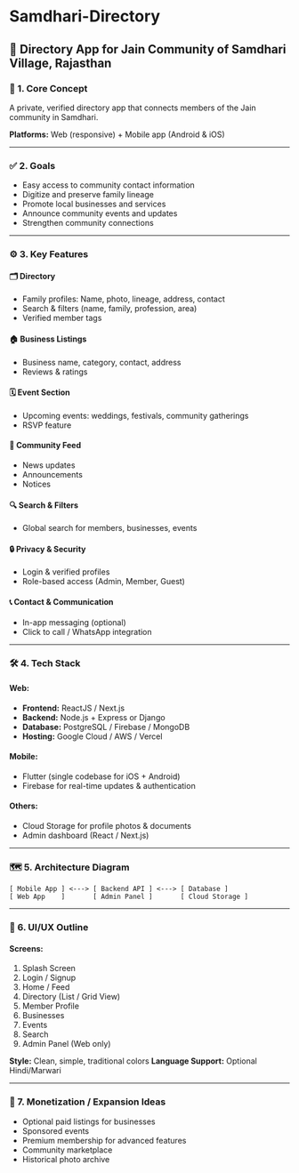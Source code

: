 # Samdhari-Directory

## 📱 Directory App for Jain Community of Samdhari Village, Rajasthan

### 🎯 1. Core Concept

A private, verified directory app that connects members of the Jain community in Samdhari.

**Platforms:** Web (responsive) + Mobile app (Android & iOS)

---

### ✅ 2. Goals

* Easy access to community contact information
* Digitize and preserve family lineage
* Promote local businesses and services
* Announce community events and updates
* Strengthen community connections

---

### ⚙️ 3. Key Features

#### 🗂 Directory

* Family profiles: Name, photo, lineage, address, contact
* Search & filters (name, family, profession, area)
* Verified member tags

#### 🏠 Business Listings

* Business name, category, contact, address
* Reviews & ratings

#### 🗓 Event Section

* Upcoming events: weddings, festivals, community gatherings
* RSVP feature

#### 📢 Community Feed

* News updates
* Announcements
* Notices

#### 🔍 Search & Filters

* Global search for members, businesses, events

#### 🔒 Privacy & Security

* Login & verified profiles
* Role-based access (Admin, Member, Guest)

#### 📞 Contact & Communication

* In-app messaging (optional)
* Click to call / WhatsApp integration

---

### 🛠 4. Tech Stack

#### Web:

* **Frontend:** ReactJS / Next.js
* **Backend:** Node.js + Express or Django
* **Database:** PostgreSQL / Firebase / MongoDB
* **Hosting:** Google Cloud / AWS / Vercel

#### Mobile:

* Flutter (single codebase for iOS + Android)
* Firebase for real-time updates & authentication

#### Others:

* Cloud Storage for profile photos & documents
* Admin dashboard (React / Next.js)

---

### 🗺 5. Architecture Diagram

```
[ Mobile App ] <---> [ Backend API ] <---> [ Database ]
[ Web App    ]       [ Admin Panel ]       [ Cloud Storage ]
```

---

### 🎨 6. UI/UX Outline

#### Screens:

1. Splash Screen
2. Login / Signup
3. Home / Feed
4. Directory (List / Grid View)
5. Member Profile
6. Businesses
7. Events
8. Search
9. Admin Panel (Web only)

**Style:** Clean, simple, traditional colors
**Language Support:** Optional Hindi/Marwari

---

### 🚀 7. Monetization / Expansion Ideas

* Optional paid listings for businesses
* Sponsored events
* Premium membership for advanced features
* Community marketplace
* Historical photo archive
